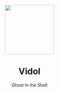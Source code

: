 <p align="center">
  <img width="160" src="https://avatars.githubusercontent.com/u/135971845?s=200&v=4">
</p>
<h1 align="center">Vidol</h1>

<div align="center">
Ghost In the Shell
<br/>
<br/>
